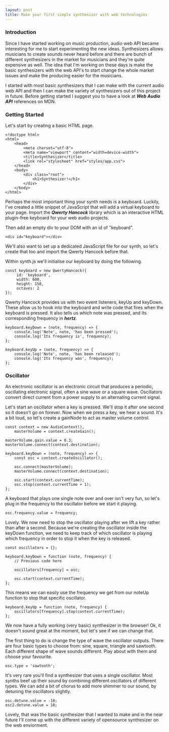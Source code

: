 ```yaml
---
layout: post
title: Make your first simple synthesizer with web technologies
---
```


### Introduction

Since I have started working on music production, audio web API became interesting for me to start experimenting the new ideas. Synthesizers allows musicians to create sounds never heard before and there are bunch of different synthesizers in the market for musicians and they're quite expensive as well. The idea that I'm working on these days is make the basic synthesizers with the web API's to start change the whole market issues and make the producing easier for the musicians.

I started with most basic synthesizers that I can make with the current audio web API and then I can make the variety of synthesizers out of this project in future. Before getting started I suggest you to have a look at ***Web Audio API*** references on MDN.

### Getting Started

Let's start by creating a basic HTML page.

```
<!doctype html>
<html>
    <head>
        <meta charset="utf-8">
        <meta name="viewport" content="width=device-width">
        <title>Synthesizer</title>
        <link rel="stylesheet" href="styles/app.css">
    </head>
    <body>
        <div class="root">
            <h1>Synthesizer!</h1>
        </div>
    </body>
</html>
```

Perhaps the most important thing your synth needs is a keyboard. Luckily, I've created a little snippet of JavaScript that will add a virtual keyboard to your page. Import the ***Qwerty Hancock*** library which is an interactive HTML plugin-free keyboard for your web audio projects.

Then add an empty div to your DOM with an id of "keyboard".

```
<div id="keyboard"></div>
```

We'll also want to set up a dedicated JavaScript file for our synth, so let's create that too and import the Qwerty Hancock before that.

Within synth.js we'll initialise our keyboard by doing the following.

```
const keyboard = new QwertyHancock({
     id: 'keyboard',
     width: 600,
     height: 150,
     octaves: 2
});
```

Qwerty Hancock provides us with two event listeners, keyUp and keyDown. These allow us to hook into the keyboard and write code that fires when the keyboard is pressed. It also tells us which note was pressed, and its corresponding frequency in ***hertz***. 

```
keyboard.keyDown = (note, frequency) => {
    console.log('Note', note, 'has been pressed');
    console.log('Its frequency is', frequency);
};
 
keyboard.keyUp = (note, frequency) => {
    console.log('Note', note, 'has been released');
    console.log('Its frequency was', frequency);
};
```

### Oscillator

An electronic oscillator is an electronic circuit that produces a periodic, oscillating electronic signal, often a sine wave or a square wave. Oscillators convert direct current from a power supply to an alternating current signal.

Let's start an oscillator when a key is pressed. We'll stop it after one second so it doesn't go on forever. Now when we press a key, we hear a sound. It's a bit loud, so let's create a gainNode to act as master volume control.

```
const context = new AudioContext(),
    masterVolume = context.createGain();
 
masterVolume.gain.value = 0.3;
masterVolume.connect(context.destination);
 
keyboard.keyDown = (note, frequency) => {
    const osc = context.createOscillator();
 
    osc.connect(masterVolume);
    masterVolume.connect(context.destination);
 
    osc.start(context.currentTime);
    osc.stop(context.currentTime + 1);
};
```

A keyboard that plays one single note over and over isn't very fun, so let's plug in the frequency to the oscillator before we start it playing.

```
osc.frequency.value = frequency;
```

Lovely. We now need to stop the oscillator playing after we lift a key rather than after a second. Because we're creating the oscillator inside the keyDown function, we need to keep track of which oscillator is playing which frequency in order to stop it when the key is released.

```
const oscillators = {};
 
keyboard.keyDown = function (note, frequency) {
    // Previous code here
 
    oscillators[frequency] = osc;
 
    osc.start(context.currentTime);
};
```

This means we can easily use the frequency we get from our noteUp function to stop that specific oscillator.

```
keyboard.keyUp = function (note, frequency) {
    oscillators[frequency].stop(context.currentTime);
};
```

We now have a fully working (very basic) synthesizer in the browser! Ok, it doesn't sound great at the moment, but let's see if we can change that.

The first thing to do is change the type of wave the oscillator outputs. There are four basic types to choose from: sine, square, triangle and sawtooth. Each different shape of wave sounds different. Play about with them and choose your favourite.

```
osc.type = 'sawtooth';
```

It's very rare you'll find a synthesizer that uses a single oscillator. Most synths beef up their sound by combining different oscillators of different types.
We can add a bit of chorus to add more shimmer to our sound, by detuning the oscillators slightly.

```
osc.detune.value = -10;
osc2.detune.value = 10;
```

Lovely, that was the basic synthesizer that I wanted to make and in the near future I'll come up with the different variety of opensource synthesizer on the web enviorment.


